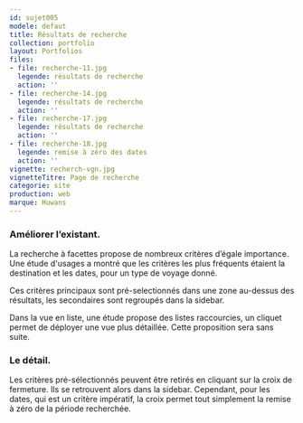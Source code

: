 ```yaml
---
id: sujet005
modele: defaut
title: Résultats de recherche
collection: portfolio
layout: Portfolios
files:
- file: recherche-11.jpg
  legende: résultats de recherche
  action: ''
- file: recherche-14.jpg
  legende: résultats de recherche
  action: ''
- file: recherche-17.jpg
  legende: résultats de recherche
  action: ''
- file: recherche-18.jpg
  legende: remise à zéro des dates
  action: ''
vignette: recherch-vgn.jpg
vignetteTitre: Page de recherche
categorie: site
production: web
marque: Huwans
---
```


### Améliorer l’existant.

La recherche à facettes propose de nombreux critères d’égale impor&shy;tance. Une étude d'usages a montré que les critères les plus fréquents étaient la destination et les dates, pour un type de voyage donné.

Ces critères principaux sont pré-selectionnés dans une zone au-dessus des résultats, les secondaires sont regroupés dans la sidebar.

Dans la vue en liste, une étude propose des listes raccourcies, un cliquet permet de déployer une vue plus détaillée. Cette proposition sera sans suite.

### Le détail.

Les critères pré-sélectionnés peuvent être retirés en  cliquant sur la croix de fermeture. Ils se retrouvent alors dans la sidebar. Cependant, pour les dates, qui est un critère impératif, la croix permet tout simplement la remise à zéro de la période recherchée. 
